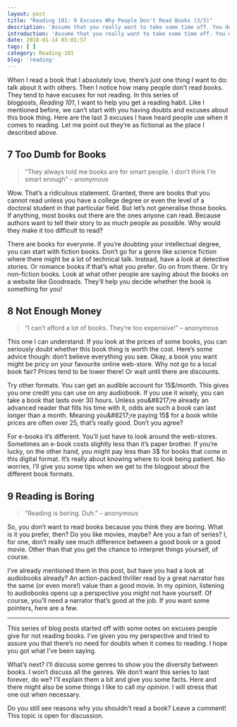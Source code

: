 ```yaml
---
layout: post
title: "Reading 101: 9 Excuses Why People Don't Read Books (3/3)"
description: 'Assume that you really want to take some time off. You don&#8217;t really have the money to travel far and every place you can think of that is reachable, is filled with people you know. All you want is to relax and not be disturbed. Well, do I have the place for you! It&#8217;s a place you can make up yourself and you don&#8217;t have to travel far to get there. Bear with me!'
introduction: 'Assume that you really want to take some time off. You don&#8217;t really have the money to travel far and every place you can think of that is reachable, is filled with people you know. All you want is to relax and not be disturbed. Well, do I have the place for you! It&#8217;s a place you can make up yourself and you don&#8217;t have to travel far to get there. Bear with me!'
date: 2018-01-14 03:01:57
tags: [ ]
category: Reading-101
blog: 'reading'
---
```

When I read a book that I absolutely love, there’s just one thing I want to do: talk about it with others. Then I notice how many people don’t read books. They tend to have excuses for not reading. In this series of blogposts, _Reading 101_, I want to help you get a reading habit. Like I mentioned before, we can’t start with you having doubts and excuses about this book thing. Here are the last 3 excuses I have heard people use when it comes to reading. Let me point out they’re as fictional as the place I described above.

## 7 Too Dumb for Books

> &#8220;They always told me books are for smart people. I don&#8217;t think I&#8217;m smart enough&#8221; &#8211; anonymous

Wow. That&#8217;s a ridiculous statement. Granted, there are books that you cannot read unless you have a college degree or even the level of a doctoral student in that particular field. But let&#8217;s not generalise those books. If anything, most books out there are the ones anyone can read. Because authors want to tell their story to as much people as possible. Why would they make it too difficult to read?

There are books for everyone. If you&#8217;re doubting your intellectual degree, you can start with fiction books. Don&#8217;t go for a genre like science fiction where there might be a lot of technical talk. Instead, have a look at detective stories. Or romance books if that&#8217;s what you prefer. Go on from there. Or try non-fiction books. Look at what other people are saying about the books on a website like Goodreads. They&#8217;ll help you decide whether the book is something for you!

## 8 Not Enough Money

> &#8220;I can&#8217;t afford a lot of books. They&#8217;re too expensive!&#8221; &#8211; anonymous

This one I can understand. If you look at the prices of some books, you can seriously doubt whether this book thing is worth the cost. Here&#8217;s some advice though: don&#8217;t believe everything you see. Okay, a book you want might be pricy on your favourite online web-store. Why not go to a local book fair? Prices tend to be lower there! Or wait until there are discounts.

Try other formats. You can get an audible account for 15$/month. This gives you one credit you can use on any audiobook. If you use it wisely, you can take a book that lasts over 30 hours. Unless you&#8217;re already an advanced reader that fills his time with it, odds are such a book can last longer than a month. Meaning you&#8217;re paying 15$ for a book while prices are often over 25, that&#8217;s really good. Don&#8217;t you agree?

For e-books it&#8217;s different. You&#8217;ll just have to look around the web-stores. Sometimes an e-book costs slightly less than it&#8217;s paper brother. If you&#8217;re lucky, on the other hand, you might pay less than 3$ for books that come in this digital format. It&#8217;s really about knowing where to look being patient. No worries, I&#8217;ll give you some tips when we get to the blogpost about the different book formats.

## 9 Reading is Boring

> &#8220;Reading is boring. Duh.&#8221; &#8211; anonymous

So, you don&#8217;t want to read books because you think they are boring. What is it you prefer, then? Do you like movies, maybe? Are you a fan of series? I, for one, don&#8217;t really see much difference between a good book or a good movie. Other than that you get the chance to interpret things yourself, of course.

I&#8217;ve already mentioned them in this post, but have you had a look at audiobooks already? An action-packed thriller read by a great narrator has the same (or even more!) value than a good movie. In my opinion, listening to audiobooks opens up a perspective you might not have yourself. Of course, you&#8217;ll need a narrator that&#8217;s good at the job. If you want some pointers, here are a few.

<hr/>

This series of blog posts started off with some notes on excuses people give for not reading books. I&#8217;ve given you my perspective and tried to assure you that there&#8217;s no need for doubts when it comes to reading. I hope you got what I&#8217;ve been saying.

What&#8217;s next? I&#8217;ll discuss some genres to show you the diversity between books. I won&#8217;t discuss all the genres. We don&#8217;t want this series to last forever, do we? I&#8217;ll explain them a bit and give you some facts. Here and there might also be some things I like to call <em>my opinion</em>. I will stress that one out when necessary.

Do you still see reasons why you shouldn&#8217;t read a book? Leave a comment! This topic is open for discussion.